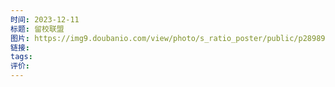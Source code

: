 ```yaml
---
时间: 2023-12-11
标题: 留校联盟
图片: https://img9.doubanio.com/view/photo/s_ratio_poster/public/p2898987215.webp
链接: 
tags: 
评价:
---
```




